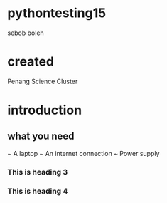 # pythontesting15
sebob boleh

# created
Penang Science Cluster

# introduction



## what you need

~ A laptop
~ An internet connection
~ Power supply

### This is heading 3

### This is heading 4
